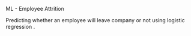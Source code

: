 ML - Employee Attrition 

Predicting whether an employee will leave company or not using logistic regression .
